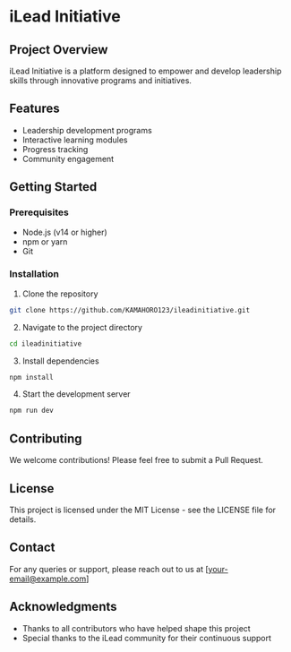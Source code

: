 # iLead Initiative

## Project Overview

iLead Initiative is a platform designed to empower and develop leadership skills through innovative programs and initiatives.

## Features

- Leadership development programs
- Interactive learning modules
- Progress tracking
- Community engagement

## Getting Started

### Prerequisites

- Node.js (v14 or higher)
- npm or yarn
- Git

### Installation

1. Clone the repository

```bash
git clone https://github.com/KAMAHORO123/ileadinitiative.git
```

2. Navigate to the project directory

```bash
cd ileadinitiative
```

3. Install dependencies

```bash
npm install
```

4. Start the development server

```bash
npm run dev
```

## Contributing

We welcome contributions! Please feel free to submit a Pull Request.

## License

This project is licensed under the MIT License - see the LICENSE file for details.

## Contact

For any queries or support, please reach out to us at [your-email@example.com]

## Acknowledgments

- Thanks to all contributors who have helped shape this project
- Special thanks to the iLead community for their continuous support
